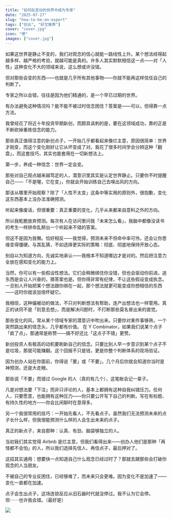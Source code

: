 ```yaml
---
title: "如何在变动的世界中成为专家"
date: "2025-07-27"
slug: "how-to-be-an-expert"
tags: ["创业", "好文推荐"]
cover: "cover.jpg"
icon: "😎"
images: ["cover.jpg"]
---
```

如果这世界是静止不变的，我们对观念的信心就能一路线性上升。某个想法经得起越多样、越严格的考验，就越可能是真的。许多人其实默默相信这一点——对「人性」这种变化不大的领域来说，这么想或许没错。



但对那些会变的东西——也就是几乎所有其他事物——你就不能再这样信任自己的判断了。



专家之所以会错，往往是因为他们精通的，是一个早已过期的世界。



有办法避免这种情况吗？能不能不被过时信念困住？答案是——可以，但得靠一点方法。



我曾经花了将近十年投资早期新创，而颇具讽刺的是，要在这领域成功，靠的正是不断砍掉重练信念的能力。



那些真正值得注意的新创点子，一开始几乎都看起来像烂主意，原因很简单：世界才刚变，而这个变化刚好让它从坏变成了对。我花了很多时间学会分辨这种「翻盘」，而这套技巧，其实也能套用在一切新想法上。



第一步，养成一种信念：世界一定会变。



那些对自己观点越来越笃定的人，潜意识里其实是认定世界静止。只要你不时提醒自己——「不是喔，它在变」，你就会开始训练自己去嗅出风的方向。



那该从哪里开始观察？除了「人性不太变」这条中等实用的原则外，很抱歉，变化这东西基本上没办法准确预测。



听起来像废话，但很重要：真正重要的变化，几乎从来都来自意料之外的方向。



所以我乾脆放弃预测。每次有人在访问里问我「未来怎么看」，我脑中都像没读书的考生一样拼命乱掰出一个听起来不错的答案。



但这不是因为我懒。恰好相反——我觉得，预测未来不但命中率可怜，还会让你思维变得僵硬。与其乱猜，不如选择更实际的策略：彻底、彻底地保持开放心态。



别自以为知道方向，先诚实地承认——我根本不知道哪边才是对的。然后把注意力全放在感知变化的能力上。



当然，你可以有一些假设性想法。它们会稍微绑住你没错，但也会驱动你前进。追东西是会让人兴奋的，猜答案也是。但你得非常有纪律，不让这些假设变成执念。
一旦别人开始把某个想法跟你绑在一起，那个想法就更可能变成你想相信的东西——这时你就该加倍怀疑它。



我相信，这种偏被动的做法，不只对判断想法有帮助，连产出想法也一样管用。真正的诀窍不是「刻意去想」，而是解决问题时，不打断那些莫名冒出来的直觉。



那些变化的风，常从某个领域专家的潜意识中吹出来。只要你对某件事够熟，一个突然跳出来的怪念头，几乎都有价值。
在 Y Combinator，如果我们说某个点子「疯了点」，那通常是称赞——搞不好还比「这点子不错」更赞。



新创投资人有极高的动机要刷新自己的信念。只要比别人早一步意识到某个点子不是垃圾，那就可能赚翻。这个回报不只是钱，更是你整个判断体系的现场验证。



因为创办人站在你面前，你得说「要」或「不要」，几个月后你就会知道你当时是神预测，还是大走眼。



那些说「不要」而错过 Google 的人（真的有几个），这笔帐会记一辈子。



凡是对想法要「下注」而非只评论的人，基本上都拥有这种自我纠错压力。任何人，只要愿意，也能拥有这种压力——你只要公开写下自己的判断。写在有标题、有持久性的地方——你会比闲聊时在意得多。



另一个我很常用的技巧：一开始先看人，不先看点子。虽然我们无法预测未来的点子长什么样，但我很能预测什么样的人会生出未来的点子。



真正的新点子，来自那种：认真、有劲、脑袋够独立的人。



当初我们其实觉得 Airbnb 是烂主意，但我们看得出来——创办人他们是那种「再怪都不会怕」的人，所以我们选择先信人、再信点子，最后押对了。



这招其实通用：想要快一点知道自己什么观念已经过时了？那就去跟那些会打破你观念的人当朋友。



不被自己的专业反困住，已经够难了，而未来只会更难。因为变化不是加速了——变化一直都在加速。



点子会生出点子，这场连锁反应从旧石器时代就没停过。我不认为它会停。
但⋯⋯也许我会错。（最好是）




![](https://prod-files-secure.s3.us-west-2.amazonaws.com/112d0858-5090-4d34-a606-b75eb8d65fd2/46476355-9cf3-4e99-9b7a-3531bc426380/1000202064.png?X-Amz-Algorithm=AWS4-HMAC-SHA256&X-Amz-Content-Sha256=UNSIGNED-PAYLOAD&X-Amz-Credential=ASIAZI2LB466YKZR7OAJ%2F20250925%2Fus-west-2%2Fs3%2Faws4_request&X-Amz-Date=20250925T022449Z&X-Amz-Expires=3600&X-Amz-Security-Token=IQoJb3JpZ2luX2VjEN%2F%2F%2F%2F%2F%2F%2F%2F%2F%2F%2FwEaCXVzLXdlc3QtMiJIMEYCIQDAYswKgrZ%2Bdo9k2xLwcm1yNahnlhOpJ89mHCfUhLnMeQIhAKnE19O7RmKHRKxBiyKBpC%2BjdfAkiUwvC81zMB3DBoO5Kv8DCGgQABoMNjM3NDIzMTgzODA1IgzD4NhjhOs4wCqqwpUq3ANCKyw4cI1U3ziMQbObG4hwHH0hogH1W97J409qJj1lcbEt4cWTgVsx0rd7h625mPw8Zr6QhkemcCRRq%2FSGT5sYLSa6zO0kJyOC24MalpOAiF9ACP4Y9HUdeV6bqbWUmTRqBG6%2B0iYOuaeeumkI%2BRo9tnlyS2EgZ%2Ftx7995RfaAKYdaiMxQOi54JthhOTU%2BZOyoL4ejdXRkZbEhL6KvZ6TPOa13qlLM9XE7%2F27KxiQzVQDXDU2kIZiuGp9DfzCrV6Wb%2Bi7%2Fi1TrGSz7AFdZxjhzblKfl0VTfmOpl4DAtzWhJznWErSeluQbVnOEoy7M6a8TH19KPayxmRSWOiOHIKkKCVmcpbbyv%2FNQl%2BCYUncb75EIyblDcNQvAj5zHuSGj4zOlKhJEH0sCVuHzlLomBN%2ByNNFd759u8Rgpp2VYZSPkuBELbIZ6vvI1BdACpoRzYn1wzrNhDjJjbGt8IjepJ%2BsYddq%2BuLrhJTmKd3pZi%2BSw6SuhBwF6OLnXxfbevJGRbWezcqljgZYTwGcbZzwKCc60eia96t68Z1OF0nO5bzFlV%2Fhd9zfwRuKKXnOc2EoEFXf5oxWWufiVsnk4DDcbbfJxLNqYfdC0jk3ZvyObFeG%2FmQ3%2Fd2O2QFc9Wq37TCT6NHGBjqkAS5a6Dh7rolnAiHuvXYZ9lpc2jWztUgkiEuFi%2FgcEwhw1PToWezFyf1cULNKLmzXHzJ0W%2BuHfgkF7zzmVr9WGo0zrjSJFYqbugo7wsb6GLdYRHKmRukdWrFc1se7p39qW60D1nTVPVBVwVREeF0S%2Bs18BW6xbms5cRzVKOc47IaCM7OfvSwZIJ5AwccPj3unNG3sdGpuM88KJQO9s2yP7QGkSvwM&X-Amz-Signature=6db0a2f61587d51e57747ad9802163bb19c3dc779b0df9494e1fdd8bd89255b0&X-Amz-SignedHeaders=host&x-amz-checksum-mode=ENABLED&x-id=GetObject)

